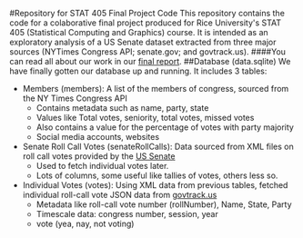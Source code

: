 #Repository for STAT 405 Final Project Code
This repository contains the code for a colaborative final project produced for Rice University's STAT 405 (Statistical Computing and Graphics) course. It is intended as an exploratory analysis of a US Senate dataset extracted from three major sources (NYTimes Congress API; senate.gov; and govtrack.us).
####You can read all about our work in our [final report](https://github.com/jpoles1/finalStat405/raw/master/reports/finalAnalysis.pdf).
##Database (data.sqlite)
We have finally gotten our database up and running. It includes 3 tables:
- Members (members): A list of the members of congress, sourced from the NY Times Congress API
  - Contains metadata such as name, party, state
  - Values like Total votes, seniority, total votes, missed votes
  - Also contains a value for the percentage of votes with party majority
  - Social media accounts, websites
- Senate Roll Call Votes (senateRollCalls): Data sourced from XML files on roll call votes provided by the <a href="http://www.senate.gov/legislative/votes.htm" target="_blank">US Senate</a>
  - Used to fetch individual votes later.
  - Lots of columns, some useful like tallies of votes, others less so.
- Individual Votes (votes): Using XML data from previous tables, fetched individual roll-call vote JSON data from <a href="https://www.govtrack.us/data/congress/" target="_blank">govtrack.us</a>
  - Metadata like roll-call vote number (rollNumber), Name, State, Party
  - Timescale data: congress number, session, year
  - vote (yea, nay, not voting)
